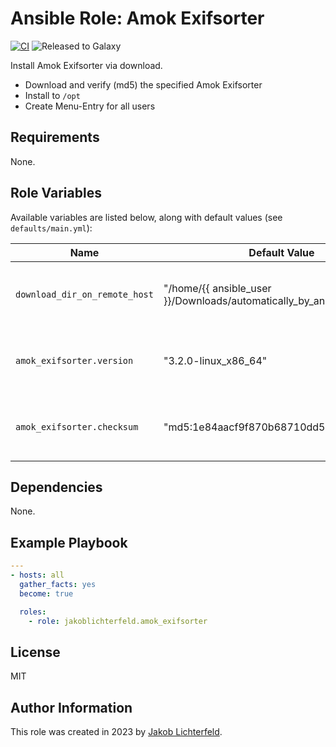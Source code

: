 # Ansible Role: Amok Exifsorter

[![CI](https://github.com/JakobLichterfeld/ansible-role-amok_exifsorter/actions/workflows/ci.yml/badge.svg?branch=main)](https://github.com/JakobLichterfeld/ansible-role-amok_exifsorter/actions?query=workflow%3ACI)
![Released to Galaxy](https://github.com/JakobLichterfeld/ansible-role-amok_exifsorter/actions/workflows/release_to_ansible_galaxy.yml/badge.svg?branch=main)

Install Amok Exifsorter via download.

- Download and verify (md5) the specified Amok Exifsorter
- Install to `/opt`
- Create Menu-Entry for all users

## Requirements

None.

## Role Variables

Available variables are listed below, along with default values (see `defaults/main.yml`):

| Name           | Default Value   | Description                        |
| -------------- | --------------- | -----------------------------------|
| `download_dir_on_remote_host` | "/home/{{ ansible_user }}/Downloads/automatically_by_ansible_playbook" | Download Base Directory on Remote Host |
| `amok_exifsorter.version` | "3.2.0-linux_x86_64" | Amok Exifsorter Version you want to install |
| `amok_exifsorter.checksum` | "md5:1e84aacf9f870b68710dd588fed020df" | Checksum of the version to be downloaded |

## Dependencies

None.

## Example Playbook

```yaml
---
- hosts: all
  gather_facts: yes
  become: true

  roles:
    - role: jakoblichterfeld.amok_exifsorter

```

## License

MIT

## Author Information

This role was created in 2023 by [Jakob Lichterfeld](https://github.com/JakobLichterfeld).
